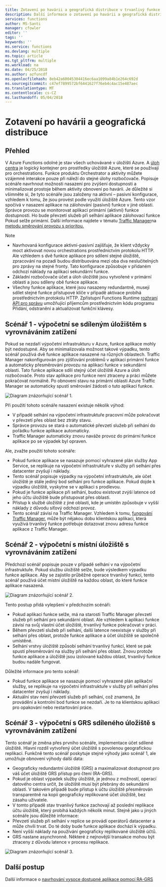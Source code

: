 ```yaml
---
title: Zotavení po havárii a geografická distribuce v trvanlivý funkce – Azure
description: Další informace o zotavení po havárii a geografická distribuce v trvanlivý funkce.
services: functions
author: MS-Santi
manager: cfowler
editor: ''
tags: ''
keywords: ''
ms.service: functions
ms.devlang: multiple
ms.topic: article
ms.tgt_pltfrm: multiple
ms.workload: na
ms.date: 04/25/2018
ms.author: azfuncdf
ms.openlocfilehash: 8eb42a60045304416ec6aa1099a84b1e264c692d
ms.sourcegitcommit: c47ef7899572bf6441627f76eb4c4ac15e487aec
ms.translationtype: MT
ms.contentlocale: cs-CZ
ms.lasthandoff: 05/04/2018
---
```

# <a name="disaster-recovery-and-geo-distribution"></a>Zotavení po havárii a geografická distribuce

## <a name="overview"></a>Přehled
V Azure Functions odolné je stav všech uchovávané v úložišti Azure. A [úloh centra](durable-functions-task-hubs.md) je logický kontejner pro prostředky úložiště Azure, které se používají pro orchestrations. Funkce produktu Orchestrator a aktivity můžete vzájemné interakce pouze při náleží do stejné úlohy rozbočovače.
Popisuje scénáře navrhnout možnosti nasazení pro zvýšení dostupnosti a minimalizovat prostoje během aktivity obnovení po havárii.
Je důležité si všimněte si, že tyto scénáře jsou založeny na aktivní – pasivní konfigurace, vzhledem k tomu, že jsou provést podle využití úložiště Azure. Tento vzor spočívá v nasazení aplikace na zálohování (pasivní) funkce v jiné oblasti. Správce provozu se monitorovat aplikaci primární (aktivní) funkce dostupnosti. Ho bude převzetí služeb při selhání aplikace zálohovací funkce Pokud selže primární. Další informace najdete v tématu [Traffic Manager](https://azure.microsoft.com/services/traffic-manager/)na [metodu směrování provozu s prioritou.](../traffic-manager/traffic-manager-routing-methods.md#a-name--priorityapriority-traffic-routing-method)


>[!NOTE]
>- Navrhovaná konfigurace aktivní-pasivní zajišťuje, že klient vždycky moct aktivovat novou orchestrations prostřednictvím protokolu HTTP. Ale vzhledem s dvě funkce aplikace pro sdílení stejné úložiště, zpracování na pozadí budou distribuována mezi oba dva neslučitelných pro zprávy na stejné fronty. Tato konfigurace způsobuje v přidaném odchozí náklady na aplikaci sekundární funkce.
>- Základní rozbočovače účet a úloh úložiště jsou vytvořené v primární oblasti a jsou sdíleny obě funkce aplikace.
>- Všechny funkce aplikace, které jsou nasazeny redundantně, musejí sdílet stejné funkce přístupové klíče v případě aktivace probíhá prostřednictvím protokolu HTTP. Zpřístupní Functions Runtime [rozhraní API pro správu](https://github.com/Azure/azure-functions-host/wiki/Key-management-API) umožňující příjemcům prostřednictvím kódu programu Přidání, odstranění a aktualizovat funkční klávesy.

## <a name="scenario-1---load-balanced-compute-with-shared-storage"></a>Scénář 1 - výpočetní se sdíleným úložištěm s vyrovnáváním zatížení
Pokud se nezdaří výpočetní infrastrukturu v Azure, funkce aplikace mohly být nedostupné. Aby se minimalizovala možnost takové výpadku, tento scénář používá dvě funkce aplikace nasazené na různých oblastech. Traffic Manager nakonfigurován pro zjišťování problémů v aplikaci primární funkce a automaticky přesměrování provozu na aplikaci funkce v sekundární oblasti. Tato funkce aplikace sdílí stejný účet úložiště Azure a úloh rozbočovače. Proto stav aplikace pro funkce není ztraceny a práci můžete pokračovat normálně. Po obnovení stavu na primární oblasti Azure Traffic Manager se automaticky spustí směrování žádosti o tuto aplikaci funkce.


![Diagram znázorňující scénář 1.](media/durable-functions-disaster-recovery-geo-distribution/durable-functions-geo-scenario01.png)

Při použití tohoto scénáře nasazení existuje několik výhod:
- V případě selhání na výpočetní infrastruktuře pracovní může pokračovat v převzetí přes oblast bez ztráty stavu.
- Správce provozu se stará o automatické převzetí služeb při selhání do pořádku funkce aplikace automaticky.
- Traffic Manager automaticky znovu naváže provoz do primární funkce aplikace po se výpadek byl opraven.

Ale, zvažte použití tohoto scénáře:
- Pokud funkce aplikace se nasazuje pomocí vyhrazené plán služby App Service, se replikuje na výpočetní infrastruktuře v služby při selhání přes datacenter zvyšují i náklady.
- Tento scénář popisuje výpadky na výpočetní infrastruktuře, ale účet úložiště je stále jediný bod selhání pro funkce aplikace. Pokud dojde k výpadku úložiště, vyskytne se v aplikaci s prodlevou.
- Pokud je funkce aplikace při selhání, budou existovat zvýší latence od jeho účtu úložiště bude přistupovat přes oblasti.
- Přístup k službě úložiště z jiné oblasti, kde je umístěn způsobuje v vyšší náklady z důvodu síťový odchozí provoz.
- Tento scénář závisí na Traffic Manager. Vzhledem k tomu, [fungování Traffic Manager](../traffic-manager/traffic-manager-overview.md#how-traffic-manager-works), může být nějakou dobu klientskou aplikaci, která využívá trvanlivý funkce potřebuje dotazovat znovu adresu funkce aplikace z Traffic Manager. 


## <a name="scenario-2---load-balanced-compute-with-regional-storage"></a>Scénář 2 - výpočetní s místní úložiště s vyrovnáváním zatížení
Předchozí scénář popisuje pouze v případě selhání v na výpočetní infrastruktuře. Pokud službu úložiště selže, bude výsledkem výpadku funkce aplikace.
Aby se zajistilo průběžné operace trvanlivý funkcí, tento scénář používá účet místní úložiště na každou oblast, do které funkce aplikace nasazená.

![Diagram znázorňující scénář 2.](media/durable-functions-disaster-recovery-geo-distribution/durable-functions-geo-scenario02.png)

Tento postup přidá vylepšení v předchozím scénáři:
- Pokud aplikaci funkce selže, má na starosti Traffic Manager převzetí služeb při selhání pro sekundární oblast. Ale vzhledem k aplikaci funkce závisí na svůj vlastní účet úložiště, trvanlivý funkce pokračovat v práci.
- Během převzetí služeb při selhání, další latence neexistuje v služby při selhání přes oblast, protože funkce aplikace a účet úložiště se společně umístěné.
- Selhání vrstvy úložiště způsobí selhání trvanlivý funkcí, které se pak spustí přesměrování na služby při selhání přes oblast. Znovu protože funkce aplikace a úložiště jsou izolované každou oblast, trvanlivý funkce budou nadále fungovat.
 
Důležité informace pro tento scénář:
- Pokud funkce aplikace se nasazuje pomocí vyhrazené plán aplikační služby, se replikuje na výpočetní infrastruktuře v služby při selhání přes datacenter zvyšují i náklady.
- Aktuální stav není převzetí služeb při selhání, což znamená, že provádění a kontrolní bod funkce se nezdaří. Je to na klientskou aplikaci pro opakování nebo restartování práce.

## <a name="scenario-3---load-balanced-compute-with-grs-shared-storage"></a>Scénář 3 - výpočetní s GRS sdíleného úložiště s vyrovnáváním zatížení
Tento scénář je změna přes prvního scénáře, implementace účet sdílené úložiště. Hlavní rozdíl vytvořený účet úložiště s povolenou geografickou replikací.
Funkčně tento scénář poskytuje stejné výhody jako scénář 1, ale umožňuje obnovení výhody další data:
- Geograficky redundantní úložiště (GRS) a maximalizovat dostupnost pro váš účet úložiště GRS přístup pro čtení (RA-GRS).
- Pokud je oblast výpadek služby úložiště, je jednou z možností, operací datového centra určit, že úložiště musí být přebrány do sekundární oblasti. V takovém případě bude přístup k účtu úložiště přesměrován transparentně na kopii geograficky replikované účet úložiště, bez zásahu uživatele.
- V tomto případě stav trvanlivý funkce zachovají až poslední replikace účtu úložiště, který probíhá každých několik minut.
Stejně jako u jiných scénáře jsou důležité informace:
- Převzetí služeb při selhání v replice se provádí operátorů datacenter a může chvíli trvat. Do té doby bude funkce aplikace dochází k výpadku.
- Není vyšší náklady na používání geograficky replikované úložiště účtů.
- GRS nastane asynchronně. Některé z nejnovější transakce mohou být ztraceny z důvodu latence v procesu replikace.

![Diagram znázorňující scénář 3.](media/durable-functions-disaster-recovery-geo-distribution/durable-functions-geo-scenario03.png)


## <a name="next-steps"></a>Další postup

Další informace o [navrhování vysoce dostupné aplikace pomocí RA-GRS](../storage/common/storage-designing-ha-apps-with-ragrs.md)
